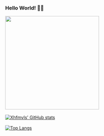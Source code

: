 ### Hello World! 👨‍💻

<a href="https://github.com/xhfmvls" target="blank"><img align="center" src="https://pbs.twimg.com/profile_images/1487094933983232000/XtGtuubm_400x400.jpg" height="300" /></a>
<br><br>
[![Xhfmvls' GitHub stats](https://github-readme-stats.vercel.app/api?username=xhfmvls&show_icons=true&theme=dark)](https://github.com/anuraghazra/github-readme-stats)
<br><br>
[![Top Langs](https://github-readme-stats.vercel.app/api/top-langs/?username=xhfmvls&layout=compact&theme=dark)](https://github.com/anuraghazra/github-readme-stats)

<!--
**xhfmvls/xhfmvls** is a ✨ _special_ ✨ repository because its `README.md` (this file) appears on your GitHub profile.

Here are some ideas to get you started:

- 🔭 I’m currently working on ...
- 🌱 I’m currently learning ...
- 👯 I’m looking to collaborate on ...
- 🤔 I’m looking for help with ...
- 💬 Ask me about ...
- 📫 How to reach me: ...
- 😄 Pronouns: ...
- ⚡ Fun fact: ...
-->
